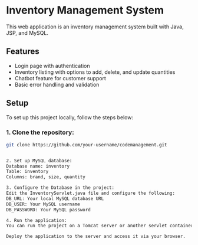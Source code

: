 # Inventory Management System

This web application is an inventory management system built with Java, JSP, and MySQL.

## Features
- Login page with authentication
- Inventory listing with options to add, delete, and update quantities
- Chatbot feature for customer support
- Basic error handling and validation

## Setup

To set up this project locally, follow the steps below:

### 1. Clone the repository:
```bash
git clone https://github.com/your-username/codemanagement.git


2. Set up MySQL database:
Database name: inventory
Table: inventory
Columns: brand, size, quantity

3. Configure the Database in the project:
Edit the InventoryServlet.java file and configure the following:
DB_URL: Your local MySQL database URL
DB_USER: Your MySQL username
DB_PASSWORD: Your MySQL password

4. Run the application:
You can run the project on a Tomcat server or another servlet container by following these steps:

Deploy the application to the server and access it via your browser.